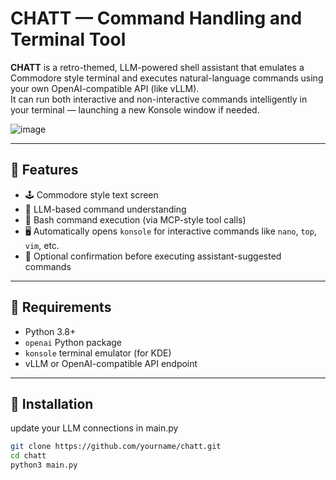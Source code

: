 # CHATT — Command Handling and Terminal Tool

**CHATT** is a retro-themed, LLM-powered shell assistant that emulates a Commodore style terminal and executes natural-language commands using your own OpenAI-compatible API (like vLLM).  
It can run both interactive and non-interactive commands intelligently in your terminal — launching a new Konsole window if needed.

![image](https://github.com/user-attachments/assets/014c9fa0-052c-44a3-977b-29efbc2dbd20)

---

## 🧠 Features

- 🕹️ Commodore style text screen
- 💬 LLM-based command understanding
- 🔧 Bash command execution (via MCP-style tool calls)
- 🖥️ Automatically opens `konsole` for interactive commands like `nano`, `top`, `vim`, etc.
- 🔐 Optional confirmation before executing assistant-suggested commands

---

## 🧰 Requirements

- Python 3.8+
- `openai` Python package
- `konsole` terminal emulator (for KDE)
- vLLM or OpenAI-compatible API endpoint

---

## 🚀 Installation
update your LLM connections in main.py

```bash
git clone https://github.com/yourname/chatt.git
cd chatt
python3 main.py
